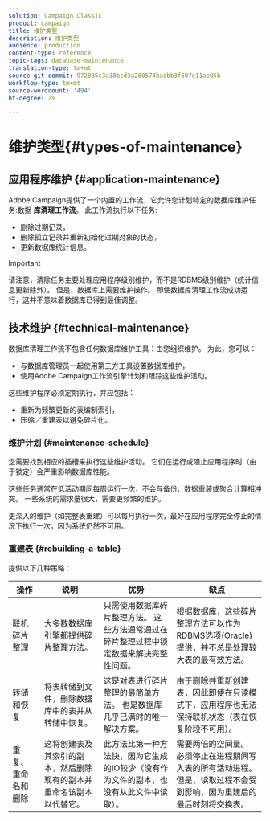 ```yaml
---
solution: Campaign Classic
product: campaign
title: 维护类型
description: 维护类型
audience: production
content-type: reference
topic-tags: database-maintenance
translation-type: tm+mt
source-git-commit: 972885c3a38bcd3a260574bacbb3f507e11ae05b
workflow-type: tm+mt
source-wordcount: '494'
ht-degree: 2%

---
```



# 维护类型{#types-of-maintenance}

## 应用程序维护 {#application-maintenance}

Adobe Campaign提供了一个内置的工作流，它允许您计划特定的数据库维护任务:数据 **库清理工作流**。 此工作流执行以下任务:

* 删除过期记录，
* 删除孤立记录并重新初始化过期对象的状态，
* 更新数据库统计信息。

>[!IMPORTANT]
>
>请注意，清除任务主要处理应用程序级别维护，而不是RDBMS级别维护（统计信息更新除外）。 但是，数据库上需要维护操作。 即使数据库清理工作流成功运行，这并不意味着数据库已得到最佳调整。

## 技术维护 {#technical-maintenance}

数据库清理工作流不包含任何数据库维护工具：由您组织维护。 为此，您可以：

* 与数据库管理员一起使用第三方工具设置数据库维护，
* 使用Adobe Campaign工作流引擎计划和跟踪这些维护活动。

这些维护程序必须定期执行，并应包括：

* 重新为频繁更新的表编制索引，
* 压缩／重建表以避免碎片化。

### 维护计划 {#maintenance-schedule}

您需要找到相应的插槽来执行这些维护活动。 它们在运行或阻止应用程序时（由于锁定）会严重影响数据库性能。

这些任务通常在低活动期间每周运行一次，不会与备份、数据重装或聚合计算相冲突。 一些系统的需求量很大，需要更频繁的维护。

更深入的维护（如完整表重建）可以每月执行一次，最好在应用程序完全停止的情况下执行一次，因为系统仍然不可用。

### 重建表 {#rebuilding-a-table}

提供以下几种策略：

<table> 
 <thead> 
  <tr> 
   <th> 操作 </th> 
   <th> 说明 </th> 
   <th> 优势 </th> 
   <th> 缺点 </th> 
  </tr> 
 </thead> 
 <tbody> 
  <tr> 
   <td> 联机碎片整理<br /> </td> 
   <td> 大多数数据库引擎都提供碎片整理方法。<br /> </td> 
   <td> 只需使用数据库碎片整理方法。 这些方法通常通过在碎片整理过程中锁定数据来解决完整性问题。<br /> </td> 
   <td> 根据数据库，这些碎片整理方法可以作为RDBMS选项(Oracle)提供，并不总是处理较大表的最有效方法。<br /> </td> 
  </tr> 
  <tr> 
   <td> 转储和恢复<br /> </td> 
   <td> 将表转储到文件，删除数据库中的表并从转储中恢复。<br /> </td> 
   <td> 这是对表进行碎片整理的最简单方法。 也是数据库几乎已满时的唯一解决方案。<br /> </td> 
   <td> 由于删除并重新创建表，因此即使在只读模式下，应用程序也无法保持联机状态（表在恢复阶段不可用）。<br /> </td> 
  </tr> 
  <tr> 
   <td> 重复、重命名和删除<br /> </td> 
   <td> 这将创建表及其索引的副本，然后删除现有的副本并重命名该副本以代替它。<br /> </td> 
   <td> 此方法比第一种方法快，因为它生成的IO较少（没有作为文件的副本，也没有从此文件中读取）。<br /> </td> 
   <td> 需要两倍的空间量。<br /> 必须停止在进程期间写入表的所有活动进程。 但是，读取过程不会受到影响，因为重建后的最后时刻将交换表。 <br /> </td> 
  </tr> 
 </tbody> 
</table>

